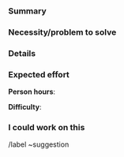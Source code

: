 <!---
Please read this!

Use this template if you have a suggestion to improve the project.

Before opening a new issue, make sure to search for keywords in the issues
filtered by the "suggestion" label:

    https://gitlab.dynaikon.com/c4c/dynaikontrap/issues?label_name%5B%5D=suggestion

and verify the issue you're about to submit isn't a duplicate.
--->

### Summary

<!-- Summarise the suggestion -->

### Necessity/problem to solve

<!-- Summarise any problem that this suggestion solves -->

### Details

<!-- Provide a more detailed explanation of the suggestion -->

### Expected effort

<!-- Use the following two headings to indicate effort needed. Type "-" for each if you aren't able to estimate this -->

**Person hours**:
<!-- State the number of person-hours implementing this would need -->

**Difficulty**:
<!-- Briefly outline how difficult you think this is to implement -->

### I could work on this

<!-- Write "Yes" or "No" depending on whether or not you are willing to work on this suggestion -->

/label ~suggestion
